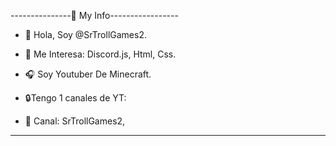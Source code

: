 ---------------👤 My Info-----------------

- 👋 Hola, Soy @SrTrollGames2.

- 👀 Me Interesa: Discord.js, Html, Css.

- 🎧 Soy Youtuber De Minecraft.

- 🔒Tengo 1 canales de YT: 

- 💎 Canal: SrTrollGames2, 

------------------------------------------
